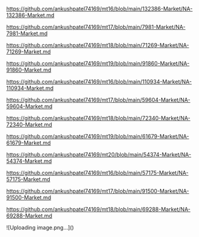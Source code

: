 <p><a href="https://github.com/ankushpatel74169/mt16/blob/main/132386-Market/NA-132386-Market.md">https://github.com/ankushpatel74169/mt16/blob/main/132386-Market/NA-132386-Market.md</a></p><p><a href="https://github.com/ankushpatel74169/mt17/blob/main/7981-Market/NA-7981-Market.md">https://github.com/ankushpatel74169/mt17/blob/main/7981-Market/NA-7981-Market.md</a></p><p><a href="https://github.com/ankushpatel74169/mt18/blob/main/71269-Market/NA-71269-Market.md">https://github.com/ankushpatel74169/mt18/blob/main/71269-Market/NA-71269-Market.md</a></p><p><a href="https://github.com/ankushpatel74169/mt19/blob/main/91860-Market/NA-91860-Market.md">https://github.com/ankushpatel74169/mt19/blob/main/91860-Market/NA-91860-Market.md</a></p><p><a href="https://github.com/ankushpatel74169/mt16/blob/main/110934-Market/NA-110934-Market.md">https://github.com/ankushpatel74169/mt16/blob/main/110934-Market/NA-110934-Market.md</a></p><p><a href="https://github.com/ankushpatel74169/mt17/blob/main/59604-Market/NA-59604-Market.md">https://github.com/ankushpatel74169/mt17/blob/main/59604-Market/NA-59604-Market.md</a></p><p><a href="https://github.com/ankushpatel74169/mt18/blob/main/72340-Market/NA-72340-Market.md">https://github.com/ankushpatel74169/mt18/blob/main/72340-Market/NA-72340-Market.md</a></p><p><a href="https://github.com/ankushpatel74169/mt19/blob/main/61679-Market/NA-61679-Market.md">https://github.com/ankushpatel74169/mt19/blob/main/61679-Market/NA-61679-Market.md</a></p><p><a href="https://github.com/ankushpatel74169/mt20/blob/main/54374-Market/NA-54374-Market.md">https://github.com/ankushpatel74169/mt20/blob/main/54374-Market/NA-54374-Market.md</a></p><p><a href="https://github.com/ankushpatel74169/mt16/blob/main/57175-Market/NA-57175-Market.md">https://github.com/ankushpatel74169/mt16/blob/main/57175-Market/NA-57175-Market.md</a></p><p><a href="https://github.com/ankushpatel74169/mt17/blob/main/91500-Market/NA-91500-Market.md">https://github.com/ankushpatel74169/mt17/blob/main/91500-Market/NA-91500-Market.md</a></p><p><a href="https://github.com/ankushpatel74169/mt18/blob/main/69288-Market/NA-69288-Market.md">https://github.com/ankushpatel74169/mt18/blob/main/69288-Market/NA-69288-Market.md</a></p>
![Uploading image.png…]()
